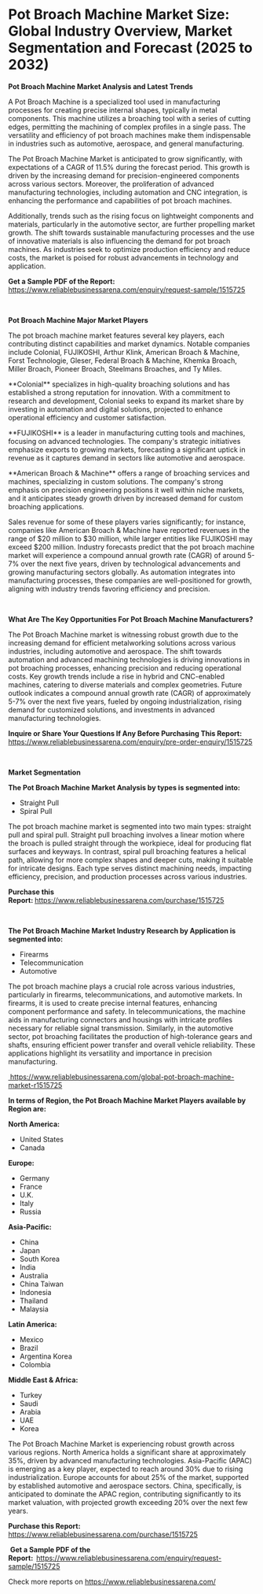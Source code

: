 <p><h1>Pot Broach Machine Market Size: Global Industry Overview, Market Segmentation and Forecast (2025 to 2032)</h1></p><p><strong>Pot Broach Machine Market Analysis and Latest Trends</strong></p>
<p><p>A Pot Broach Machine is a specialized tool used in manufacturing processes for creating precise internal shapes, typically in metal components. This machine utilizes a broaching tool with a series of cutting edges, permitting the machining of complex profiles in a single pass. The versatility and efficiency of pot broach machines make them indispensable in industries such as automotive, aerospace, and general manufacturing.</p><p>The Pot Broach Machine Market is anticipated to grow significantly, with expectations of a CAGR of 11.5% during the forecast period. This growth is driven by the increasing demand for precision-engineered components across various sectors. Moreover, the proliferation of advanced manufacturing technologies, including automation and CNC integration, is enhancing the performance and capabilities of pot broach machines. </p><p>Additionally, trends such as the rising focus on lightweight components and materials, particularly in the automotive sector, are further propelling market growth. The shift towards sustainable manufacturing processes and the use of innovative materials is also influencing the demand for pot broach machines. As industries seek to optimize production efficiency and reduce costs, the market is poised for robust advancements in technology and application.</p></p>
<p><strong>Get a Sample PDF of the Report:&nbsp;</strong> <a href="https://www.reliablebusinessarena.com/enquiry/request-sample/1515725?utm_campaign=2133&utm_medium=2&utm_source=Github&utm_content=ia&utm_term=02032025&utm_id=pot-broach-machine">https://www.reliablebusinessarena.com/enquiry/request-sample/1515725</a></p>
<p>&nbsp;</p>
<p><strong>Pot Broach Machine Major Market Players</strong></p>
<p><p>The pot broach machine market features several key players, each contributing distinct capabilities and market dynamics. Notable companies include Colonial, FUJIKOSHI, Arthur Klink, American Broach & Machine, Forst Technologie, Gleser, Federal Broach & Machine, Khemka Broach, Miller Broach, Pioneer Broach, Steelmans Broaches, and Ty Miles. </p><p>**Colonial** specializes in high-quality broaching solutions and has established a strong reputation for innovation. With a commitment to research and development, Colonial seeks to expand its market share by investing in automation and digital solutions, projected to enhance operational efficiency and customer satisfaction. </p><p>**FUJIKOSHI** is a leader in manufacturing cutting tools and machines, focusing on advanced technologies. The company's strategic initiatives emphasize exports to growing markets, forecasting a significant uptick in revenue as it captures demand in sectors like automotive and aerospace.</p><p>**American Broach & Machine** offers a range of broaching services and machines, specializing in custom solutions. The company's strong emphasis on precision engineering positions it well within niche markets, and it anticipates steady growth driven by increased demand for custom broaching applications.</p><p>Sales revenue for some of these players varies significantly; for instance, companies like American Broach & Machine have reported revenues in the range of $20 million to $30 million, while larger entities like FUJIKOSHI may exceed $200 million. Industry forecasts predict that the pot broach machine market will experience a compound annual growth rate (CAGR) of around 5-7% over the next five years, driven by technological advancements and growing manufacturing sectors globally. As automation integrates into manufacturing processes, these companies are well-positioned for growth, aligning with industry trends favoring efficiency and precision.</p></p>
<p>&nbsp;</p>
<p><strong>What Are The Key Opportunities For Pot Broach Machine Manufacturers?</strong></p>
<p><p>The Pot Broach Machine market is witnessing robust growth due to the increasing demand for efficient metalworking solutions across various industries, including automotive and aerospace. The shift towards automation and advanced machining technologies is driving innovations in pot broaching processes, enhancing precision and reducing operational costs. Key growth trends include a rise in hybrid and CNC-enabled machines, catering to diverse materials and complex geometries. Future outlook indicates a compound annual growth rate (CAGR) of approximately 5-7% over the next five years, fueled by ongoing industrialization, rising demand for customized solutions, and investments in advanced manufacturing technologies.</p></p>
<p><strong>Inquire or Share Your Questions If Any Before Purchasing This Report:</strong> <a href="https://www.reliablebusinessarena.com/enquiry/pre-order-enquiry/1515725?utm_campaign=2133&utm_medium=2&utm_source=Github&utm_content=ia&utm_term=02032025&utm_id=pot-broach-machine">https://www.reliablebusinessarena.com/enquiry/pre-order-enquiry/1515725</a></p>
<p>&nbsp;</p>
<p><strong>Market Segmentation</strong></p>
<p><strong>The Pot Broach Machine Market Analysis by types is segmented into:</strong></p>
<p><ul><li>Straight Pull</li><li>Spiral Pull</li></ul></p>
<p><p>The pot broach machine market is segmented into two main types: straight pull and spiral pull. Straight pull broaching involves a linear motion where the broach is pulled straight through the workpiece, ideal for producing flat surfaces and keyways. In contrast, spiral pull broaching features a helical path, allowing for more complex shapes and deeper cuts, making it suitable for intricate designs. Each type serves distinct machining needs, impacting efficiency, precision, and production processes across various industries.</p></p>
<p><strong>Purchase this Report:&nbsp;</strong><a href="https://www.reliablebusinessarena.com/purchase/1515725?utm_campaign=2133&utm_medium=2&utm_source=Github&utm_content=ia&utm_term=02032025&utm_id=pot-broach-machine">https://www.reliablebusinessarena.com/purchase/1515725</a></p>
<p>&nbsp;</p>
<p><strong>The Pot Broach Machine Market Industry Research by Application is segmented into:</strong></p>
<p><ul><li>Firearms</li><li>Telecommunication</li><li>Automotive</li></ul></p>
<p><p>The pot broach machine plays a crucial role across various industries, particularly in firearms, telecommunications, and automotive markets. In firearms, it is used to create precise internal features, enhancing component performance and safety. In telecommunications, the machine aids in manufacturing connectors and housings with intricate profiles necessary for reliable signal transmission. Similarly, in the automotive sector, pot broaching facilitates the production of high-tolerance gears and shafts, ensuring efficient power transfer and overall vehicle reliability. These applications highlight its versatility and importance in precision manufacturing.</p></p>
<p><a href="https://www.reliablebusinessarena.com/global-pot-broach-machine-market-r1515725?utm_campaign=2133&utm_medium=2&utm_source=Github&utm_content=ia&utm_term=02032025&utm_id=pot-broach-machine">&nbsp;https://www.reliablebusinessarena.com/global-pot-broach-machine-market-r1515725</a></p>
<p><strong>In terms of Region, the Pot Broach Machine Market Players available by Region are:</strong></p>
<p>
    <p> <strong> North America: </strong>
        <ul>
            <li>United States</li>
            <li>Canada</li>
        </ul>
        </p> 
    <p> <strong> Europe: </strong>
        <ul>
            <li>Germany</li>
            <li>France</li>
            <li>U.K.</li>
            <li>Italy</li>
            <li>Russia</li>
        </ul>
        </p> 
    <p> <strong> Asia-Pacific: </strong>
        <ul>
            <li>China</li>
            <li>Japan</li>
            <li>South Korea</li>
            <li>India</li>
            <li>Australia</li>
            <li>China Taiwan</li>
            <li>Indonesia</li>
            <li>Thailand</li>
            <li>Malaysia</li>
        </ul>
        </p> 
    <p> <strong> Latin America: </strong>
        <ul>
            <li>Mexico</li>
            <li>Brazil</li>
            <li>Argentina Korea</li>
            <li>Colombia</li>
        </ul>
        </p> 
    <p> <strong> Middle East & Africa: </strong>
        <ul>
            <li>Turkey</li>
            <li>Saudi</li>
            <li>Arabia</li>
            <li>UAE</li>
            <li>Korea</li>
        </ul>
    </p>
    </p>
<p><p>The Pot Broach Machine Market is experiencing robust growth across various regions. North America holds a significant share at approximately 35%, driven by advanced manufacturing technologies. Asia-Pacific (APAC) is emerging as a key player, expected to reach around 30% due to rising industrialization. Europe accounts for about 25% of the market, supported by established automotive and aerospace sectors. China, specifically, is anticipated to dominate the APAC region, contributing significantly to its market valuation, with projected growth exceeding 20% over the next few years.</p></p>
<p><strong>Purchase this Report: </strong><a href="https://www.reliablebusinessarena.com/purchase/1515725?utm_campaign=2133&utm_medium=2&utm_source=Github&utm_content=ia&utm_term=02032025&utm_id=pot-broach-machine">https://www.reliablebusinessarena.com/purchase/1515725</a></p>
<p>&nbsp;<strong>Get a Sample PDF of the Report:&nbsp;&nbsp;</strong><a href="https://www.reliablebusinessarena.com/enquiry/request-sample/1515725?utm_campaign=2133&utm_medium=2&utm_source=Github&utm_content=ia&utm_term=02032025&utm_id=pot-broach-machine">https://www.reliablebusinessarena.com/enquiry/request-sample/1515725</a></p>
<p><strong></strong></p>
<p>Check more reports on <a href="https://www.reliablebusinessarena.com/?utm_campaign=2133&utm_medium=2&utm_source=Github&utm_content=ia&utm_term=02032025&utm_id=pot-broach-machine">https://www.reliablebusinessarena.com/</a></p>